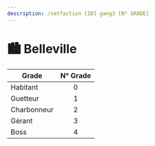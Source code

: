 ```yaml
---
description: /setfaction [ID] gang3 [N° GRADE]
---
```


# 🏙️ Belleville

| Grade       | N° Grade |
| ----------- | :------: |
| Habitant    |     0    |
| Guetteur    |     1    |
| Charbonneur |     2    |
| Gérant      |     3    |
| Boss        |     4    |
